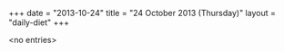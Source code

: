 +++
date = "2013-10-24"
title = "24 October 2013 (Thursday)"
layout = "daily-diet"
+++

\<no entries\>
